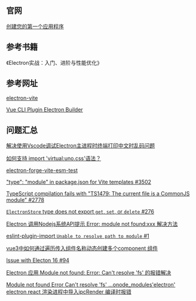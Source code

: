 ## 官网

[创建您的第一个应用程序](https://www.electronjs.org/zh/docs/latest/tutorial/tutorial-first-app)

## 参考书籍

《Electron实战：入门、进阶与性能优化》

## 参考网址

[electron-vite](https://cn.electron-vite.org/guide/)

[Vue CLI Plugin Electron Builder](https://nklayman.github.io/vue-cli-plugin-electron-builder/guide/)

## 问题汇总

[解决使用Vscode调试Electron主进程时终端打印中文时乱码问题](https://juejin.cn/post/7341962661825200179)

[如何支持 import 'virtual:uno.css'语法？](https://segmentfault.com/q/1010000043642556)

[electron-forge-vite-esm-test](https://github.com/jdms754/electron-forge-vite-esm-test)

["type": "module" in package.json for Vite templates #3502](https://github.com/electron/forge/issues/3502)

[TypeScript compilation fails with "TS1479: The current file is a CommonJS module" #2778](https://github.com/tailwindlabs/headlessui/discussions/2778)

[`ElectronStore` type does not export `get`, `set`, or `delete` #276](https://github.com/sindresorhus/electron-store/issues/276)

[Electron 调用Nodejs系统API提示 Error: module not found:xxx 解决方法](https://blog.csdn.net/tekin_cn/article/details/135221911)

[eslint-plugin-import `Unable to resolve path to module` #1](https://github.com/zhbhun/blog/issues/1)

[vue3中如何通过遍历传入组件名称动态创建多个component 组件](https://www.cnblogs.com/beileixinqing/p/17247302.html)

[Issue with Electon 16 #94](https://github.com/electron/remote/issues/94)

[Electron 应用 Module not found: Error: Can't resolve 'fs' 的报错解决](https://juejin.cn/post/6997943277131431943)

[Module not found Error Can't resolve 'fs'  ...onode_modules'electron'
electron react 渲染进程中导入ipcRender 编译时报错](https://note.youdao.com/ynoteshare/index.html?id=1cb7088f7971b8650a4847d8a75f6b89&type=note&_time=1649077487513)



